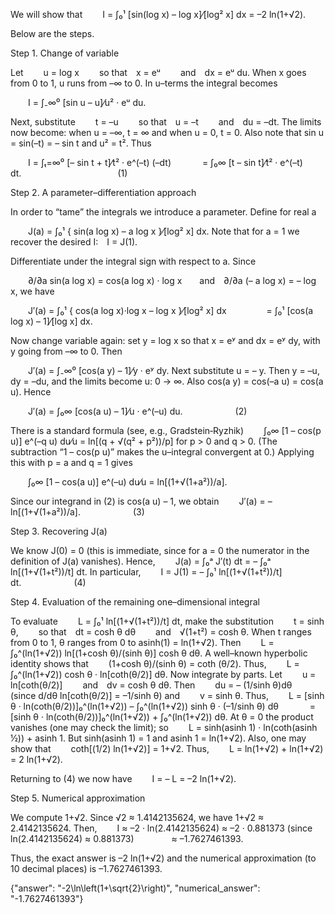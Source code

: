 We will show that
  I = ∫₀¹ [sin(log x) – log x]⁄[log² x] dx = –2 ln(1+√2).

Below are the steps.

Step 1. Change of variable

Let
  u = log x   so that x = eᵘ   and dx = eᵘ du.
When x goes from 0 to 1, u runs from –∞ to 0. In u–terms the integral becomes

  I = ∫₋∞⁰ [sin u – u]⁄u² · eᵘ du.

Next, substitute
  t = –u   so that u = –t   and du = –dt.
The limits now become: when u = –∞, t = ∞ and when u = 0, t = 0.
Also note that sin u = sin(–t) = – sin t and u² = t². Thus

  I = ∫ₜ=∞⁰ [– sin t + t]⁄t² · e^(–t) (–dt)
    = ∫₀∞ [t – sin t]⁄t² · e^(–t) dt.           (1)

Step 2. A parameter–differentiation approach

In order to “tame” the integrals we introduce a parameter. Define for real a

  J(a) = ∫₀¹ { sin(a log x) – a log x }⁄[log² x] dx.
Note that for a = 1 we recover the desired I: I = J(1).

Differentiate under the integral sign with respect to a. Since

  ∂/∂a sin(a log x) = cos(a log x) · log x  and ∂/∂a (– a log x) = – log x,
we have

  J′(a) = ∫₀¹ { cos(a log x)·log x – log x }⁄[log² x] dx
     = ∫₀¹ [cos(a log x) – 1]⁄[log x] dx.

Now change variable again: set y = log x so that x = eʸ and dx = eʸ dy, with y going from –∞ to 0. Then

  J′(a) = ∫₋∞⁰ [cos(a y) – 1]⁄y · eʸ dy.
Next substitute u = – y. Then y = –u, dy = –du, and the limits become u: 0 → ∞. Also cos(a y) = cos(–a u) = cos(a u). Hence

  J′(a) = ∫₀∞ [cos(a u) – 1]⁄u · e^(–u) du.      (2)

There is a standard formula (see, e.g., Gradstein‐Ryzhik)
  ∫₀∞ [1 – cos(p u)] e^(–q u) du⁄u = ln[(q + √(q² + p²))/p]
for p > 0 and q > 0. (The subtraction “1 – cos(p u)” makes the u–integral convergent at 0.) Applying this with p = a and q = 1 gives

  ∫₀∞ [1 – cos(a u)] e^(–u) du⁄u = ln[(1+√(1+a²))/a].

Since our integrand in (2) is cos(a u) – 1, we obtain
  J′(a) = – ln[(1+√(1+a²))/a].      (3)

Step 3. Recovering J(a)

We know J(0) = 0 (this is immediate, since for a = 0 the numerator in the definition of J(a) vanishes). Hence,
  J(a) = ∫₀ᵃ J′(t) dt = – ∫₀ᵃ ln[(1+√(1+t²))/t] dt.
In particular,
  I = J(1) = – ∫₀¹ ln[(1+√(1+t²))/t] dt.      (4)

Step 4. Evaluation of the remaining one–dimensional integral

To evaluate
  L = ∫₀¹ ln[(1+√(1+t²))/t] dt,
make the substitution
  t = sinh θ,   so that dt = cosh θ dθ   and √(1+t²) = cosh θ.
When t ranges from 0 to 1, θ ranges from 0 to asinh(1) = ln(1+√2). Then
  L = ∫₀^(ln(1+√2)) ln[(1+cosh θ)/(sinh θ)] cosh θ dθ.
A well–known hyperbolic identity shows that
  (1+cosh θ)/(sinh θ) = coth (θ/2).
Thus,
  L = ∫₀^(ln(1+√2)) cosh θ · ln[coth(θ/2)] dθ.
Now integrate by parts. Let
  u = ln[coth(θ/2)]   and dv = cosh θ dθ.
Then
  du = – (1/sinh θ)dθ   (since d/dθ ln[coth(θ/2)] = –1/sinh θ)
and
  v = sinh θ.
Thus,
  L = [sinh θ · ln(coth(θ/2))]₀^(ln(1+√2)) – ∫₀^(ln(1+√2)) sinh θ · (–1/sinh θ) dθ
    = [sinh θ · ln(coth(θ/2))]₀^(ln(1+√2)) + ∫₀^(ln(1+√2)) dθ.
At θ = 0 the product vanishes (one may check the limit); so
  L = sinh(asinh 1) · ln(coth(asinh 1⁄2)) + asinh 1.
But sinh(asinh 1) = 1 and asinh 1 = ln(1+√2). Also, one may show that
  coth[(1/2) ln(1+√2)] = 1+√2.
Thus,
  L = ln(1+√2) + ln(1+√2) = 2 ln(1+√2).

Returning to (4) we now have
  I = – L = –2 ln(1+√2).

Step 5. Numerical approximation

We compute 1+√2. Since √2 ≈ 1.4142135624, we have 1+√2 ≈ 2.4142135624. Then,
  I ≈ –2 · ln(2.4142135624) ≈ –2 · 0.881373 (since ln(2.4142135624) ≈ 0.881373)
    ≈ –1.7627461393.

Thus, the exact answer is –2 ln(1+√2) and the numerical approximation (to 10 decimal places) is –1.7627461393.

{"answer": "-2\\ln\\left(1+\\sqrt{2}\\right)", "numerical_answer": "-1.7627461393"}